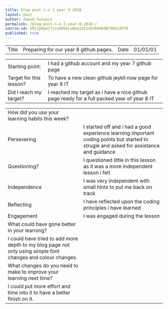 ```yaml
---
title: blog post n.o 1 year 8 2018 
layout: post
author: dawud.hussain
permalink: /blog-post-n.o-1-year-8-2018-/
source-id: 1Mj1p0gwjTjsnUUkbLoWoq1OISnES6Xmk9AT80tLOFIE
published: true
---
```

<table>
  <tr>
    <td>Title</td>
    <td>Preparing for our year 8 github pages.</td>
    <td>Date</td>
    <td>01/01/01</td>
  </tr>
</table>


<table>
  <tr>
    <td>Starting point:</td>
    <td>I had a github account and my year 7 github page </td>
  </tr>
  <tr>
    <td>Target for this lesson?</td>
    <td>To have a new clean github jeykll now page for year 8 IT </td>
  </tr>
  <tr>
    <td>Did I reach my target? </td>
    <td>I reached my target as i have a nice github page ready for a full packed year of year 8 IT </td>
  </tr>
</table>


<table>
  <tr>
    <td>How did you use your learning habits this week?</td>
    <td></td>
  </tr>
  <tr>
    <td>Persevering</td>
    <td>I started off and i had a good experience learning important coding points but started to strugle and asked for assistance and guidance </td>
  </tr>
  <tr>
    <td>Questioning?</td>
    <td>I questioned little in this lesson as it was a more independent lesson i felt </td>
  </tr>
  <tr>
    <td>Independence</td>
    <td>I was very independent with small hints to put me back on track </td>
  </tr>
  <tr>
    <td>Reflecting</td>
    <td>I have reflected upon the coding principles i have learned </td>
  </tr>
  <tr>
    <td>Engagement</td>
    <td>I was engaged during the lesson</td>
  </tr>
  <tr>
    <td>What could have gone better in your learning?</td>
    <td></td>
  </tr>
  <tr>
    <td>I could have tried to add more depth to my blog page not only using simple font changes and colour changes. </td>
    <td></td>
  </tr>
  <tr>
    <td>What changes do you need to make to improve your learning next time?</td>
    <td></td>
  </tr>
  <tr>
    <td>I could put more effort and time into it to have a better finish on it.</td>
    <td></td>
  </tr>
</table>


